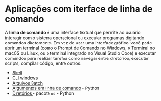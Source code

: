 # Aplicações com iterface de linha de comando

A **linha de comando** é uma interface textual que permite ao usuário interagir com o sistema operacional ou executar programas digitando comandos diretamente. Em vez de usar uma interface gráfica, você pode abrir um terminal (como o Prompt de Comando no Windows, o Terminal no macOS ou Linux, ou o terminal integrado no Visual Studio Code) e executar comandos para realizar tarefas como navegar entre diretórios, executar scripts, compilar código, entre outros.


- [Shell](../CLI01-Linha_de_Comando_Windows.md)
- [CLI windows](cli_windows.md)
- [Arquivos Batch](batch.md)
- [Argumentos em linha de comando](args_python.ipynb) - Python
- [Diretórios ](os_python.ipynb) - pacote `os` - Python
